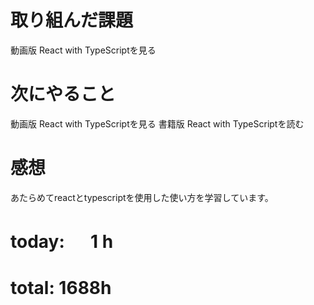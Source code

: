 # 取り組んだ課題
動画版 React with TypeScriptを見る

# 次にやること
動画版 React with TypeScriptを見る 書籍版 React with TypeScriptを読む

# 感想
あたらめてreactとtypescriptを使用した使い方を学習しています。

# today: 　 1 h
# total: 1688h
